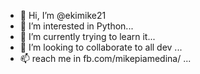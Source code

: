 - 👋 Hi, I’m @ekimike21
- 👀 I’m interested in Python...
- 🌱 I’m currently trying to learn it...
- 💞️ I’m looking to collaborate to all dev ...
- 📫 reach me in fb.com/mikepiamedina/ ...

<!---
ekimike21/ekimike21 is a ✨ special ✨ repository because its `README.md` (this file) appears on your GitHub profile.
You can click the Preview link to take a look at your changes.
--->
